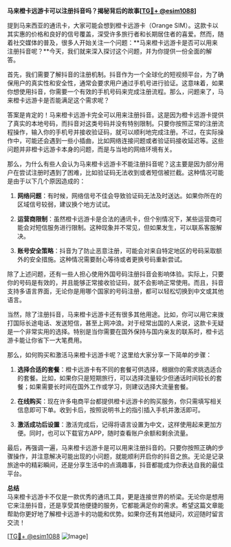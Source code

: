 **马来橙卡远游卡可以注册抖音吗？揭秘背后的故事[[TG💪+ @esim1088](https://t.me/s/esim1088)]**

提到马来西亚的通讯卡，大家可能会想到橙卡远游卡（Orange SIM）。这款卡以其实惠的价格和良好的信号覆盖，深受许多旅行者和长期居住者的喜爱。然而，随着社交媒体的普及，很多人开始关注一个问题：**马来橙卡远游卡是否可以用来注册抖音呢？**今天，我们就来深入探讨这个问题，并为你提供一份全面的解答。

首先，我们需要了解抖音的注册机制。抖音作为一个全球化的短视频平台，为了确保用户的真实性和安全性，通常会要求用户通过手机号进行验证。这意味着，如果你想使用抖音，你需要一个有效的手机号码来完成注册流程。那么，问题来了，马来橙卡远游卡是否能满足这个需求呢？

答案是肯定的！马来橙卡远游卡完全可以用来注册抖音。这是因为橙卡远游卡提供了真实的本地号码，而抖音对这类号码并没有特别限制。只要你按照正常的注册流程操作，输入你的手机号并接收验证码，就可以顺利地完成注册。不过，在实际操作中，可能还会遇到一些小插曲，比如网络连接问题或者验证码接收延迟等。这些问题并非橙卡远游卡本身的问题，而是与当地的网络环境有关。

那么，为什么有些人会认为马来橙卡远游卡不能注册抖音呢？这主要是因为部分用户在尝试注册时遇到了困难，比如验证码无法收到或者短信被拦截。这种情况可能是由于以下几个原因造成的：

1. **网络问题**：有时候，网络信号不佳会导致验证码无法及时送达。如果你所在的区域信号较弱，建议换个地方试试。
   
2. **运营商限制**：虽然橙卡远游卡是合法的通讯卡，但个别情况下，某些运营商可能会对短信服务进行限制。这种现象并不常见，但如果发生，可以联系客服解决。

3. **账号安全策略**：抖音为了防止恶意注册，可能会对来自特定地区的号码采取额外的安全措施。这种情况需要耐心等待或者更换号码重新尝试。

除了上述问题，还有一些人担心使用外国号码注册抖音会影响体验。实际上，只要你的号码是有效的，并且能够正常接收验证码，就不会影响正常使用。而且，抖音支持多语言界面，无论你是用哪个国家的号码注册，都可以轻松切换到中文或其他语言。

当然，除了注册抖音，马来橙卡远游卡还有很多其他用途。比如，你可以用它来拨打国际长途电话、发送短信，甚至上网冲浪。对于经常出国的人来说，这款卡无疑是一个非常实用的选择。特别是当你需要在国外保持与国内亲友的联系时，橙卡远游卡能让你省下一大笔费用。

那么，如何购买和激活马来橙卡远游卡呢？这里给大家分享一下简单的步骤：

1. **选择合适的套餐**：橙卡远游卡有不同的套餐可供选择，根据你的需求挑选适合的套餐。比如，如果你只是短期旅行，可以选择流量较少但通话时间较长的套餐；如果需要长时间在国外工作或学习，则建议选择大流量套餐。

2. **在线购买**：现在许多电商平台都提供橙卡远游卡的购买服务，你只需填写相关信息即可下单。收到卡后，按照说明书上的指引插入手机并激活即可。

3. **激活成功后设置**：激活完成后，记得将语言设置为中文，这样使用起来更加方便。同时，也可以下载官方APP，随时查看账户余额和剩余流量。

最后，再强调一遍，马来橙卡远游卡是可以用来注册抖音的。只要你按照正确的步骤操作，并注意解决可能出现的小问题，就能顺利开启你的抖音之旅。无论是记录旅途中的精彩瞬间，还是分享生活中的点滴趣事，抖音都能成为你表达自我的最佳平台。

**总结**  
马来橙卡远游卡不仅是一款优秀的通讯工具，更是连接世界的桥梁。无论你是想用它来注册抖音，还是享受其他便捷的服务，它都能满足你的需求。希望这篇文章能帮助你更好地了解橙卡远游卡的功能和优势。如果你还有其他疑问，欢迎随时留言交流！

[[TG💪+ @esim1088](https://t.me/s/esim1088) ![Image](https://i.postimg.cc/4NQfJmqS/Snipaste-2025-05-13-00-14-12.png)]